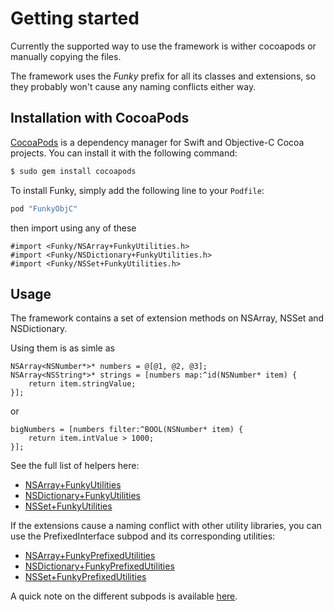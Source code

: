 # Getting started

Currently the supported way to use the framework is wither cocoapods or manually copying the files.

The framework uses the _Funky_ prefix for all its classes and extensions, so they probably won't cause any naming conflicts either way.

## Installation with CocoaPods

[CocoaPods](http://cocoapods.org) is a dependency manager for Swift and Objective-C Cocoa projects. You can install it with the following command:

```bash
$ sudo gem install cocoapods
```

To install Funky, simply add the following line to your `Podfile`:

```ruby
pod "FunkyObjC"
```

then import using any of these 

```obj-c
#import <Funky/NSArray+FunkyUtilities.h>
#import <Funky/NSDictionary+FunkyUtilities.h>
#import <Funky/NSSet+FunkyUtilities.h>
```

## Usage

The framework contains a set of extension methods on NSArray, NSSet and NSDictionary.

Using them is as simle as

```obj-c
NSArray<NSNumber*>* numbers = @[@1, @2, @3];
NSArray<NSString*>* strings = [numbers map:^id(NSNumber* item) {
    return item.stringValue;
}];
```

or

```obj-c
bigNumbers = [numbers filter:^BOOL(NSNumber* item) {
    return item.intValue > 1000;
}];
```
See the full list of helpers here: 

- [NSArray+FunkyUtilities](https://tevelee.github.io/Funky/Categories/NSArray(FunkyUtilities).html)
- [NSDictionary+FunkyUtilities](https://tevelee.github.io/Funky/Categories/NSDictionary(FunkyUtilities).html)
- [NSSet+FunkyUtilities](https://tevelee.github.io/Funky/Categories/NSSet(FunkyUtilities).html)

If the extensions cause a naming conflict with other utility libraries, you can use the PrefixedInterface subpod and its corresponding utilities:

- [NSArray+FunkyPrefixedUtilities](https://tevelee.github.io/Funky/Categories/NSArray(FunkyPrefixedUtilities).html)
- [NSDictionary+FunkyPrefixedUtilities](https://tevelee.github.io/Funky/Categories/NSDictionary(FunkyPrefixedUtilities).html)
- [NSSet+FunkyPrefixedUtilities](https://tevelee.github.io/Funky/Categories/NSSet(FunkyPrefixedUtilities).html)

A quick note on the different subpods is available [here](https://tevelee.github.io/Funky/SubPods.html).